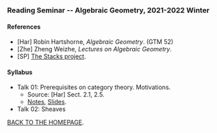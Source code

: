 ### Reading Seminar -- Algebraic Geometry, 2021-2022 Winter

#### References

- [Har] Robin Hartshorne, *Algebraic Geometry*. (GTM 52)
- [Zhe] Zheng Weizhe, *Lectures on Algebraic Geometry*.
- [SP] [The Stacks project](https://stacks.math.columbia.edu/).



#### Syllabus

- Talk 01: Prerequisites on category theory. Motivations.
  - Source: [Har] Sect. 2.1, 2.5.
  - [Notes](notes), [Slides]().
- Talk 02: Sheaves











[BACK TO THE HOMEPAGE](https://xuruichen98.github.io/).